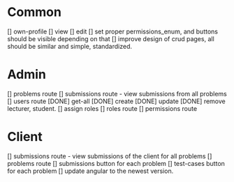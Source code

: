 # Common
[] own-profile
  [] view
  [] edit
[] set proper permissions_enum, and buttons should be visible depending on that
[] improve design of crud pages, all should be similar and simple, standardized.
# Admin
[] problems route
[] submissions route - view submissions from all problems
[] users route
  [DONE] get-all
  [DONE] create
  [DONE] update
  [DONE] remove lecturer, student.
  [] assign roles
[] roles route
[] permissions route
# Client
[] submissions route - view submissions of the client for all problems
[] problems route
  [] submissions button for each problem
  [] test-cases button for each problem
[] update angular to the newest version.
